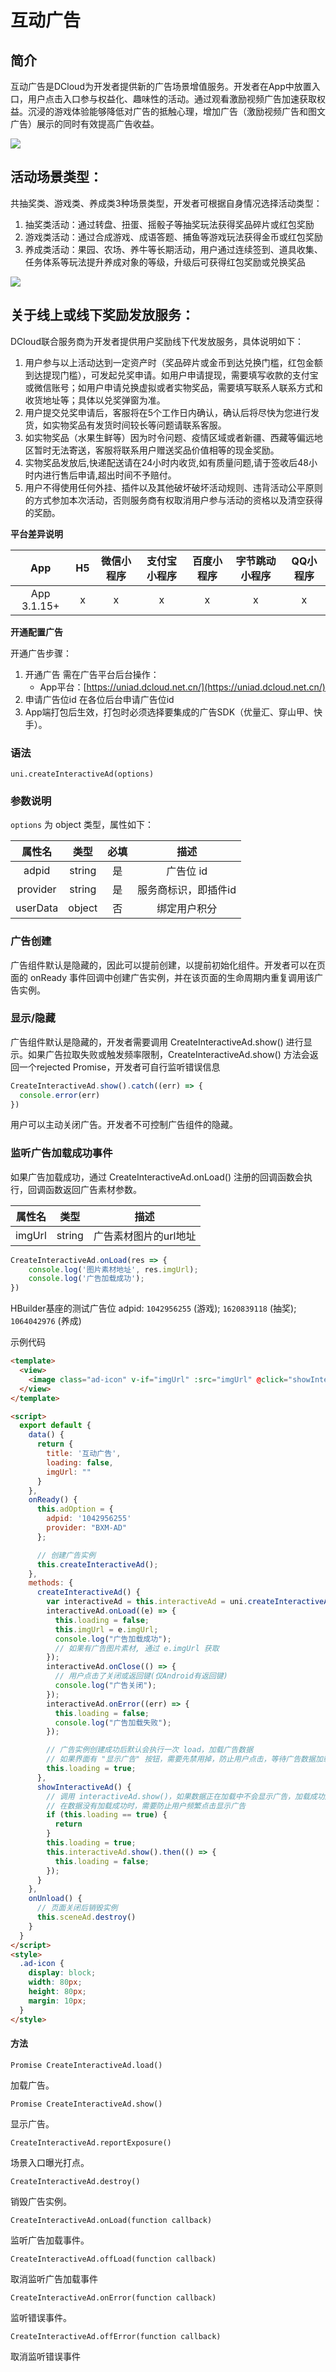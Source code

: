 # 互动广告

## 简介

互动广告是DCloud为开发者提供新的广告场景增值服务。开发者在App中放置入口，用户点击入口参与权益化、趣味性的活动。通过观看激励视频广告加速获取权益。沉浸的游戏体验能够降低对广告的抵触心理，增加广告（激励视频广告和图文广告）展示的同时有效提高广告收益。

![](https://vkceyugu.cdn.bspapp.com/VKCEYUGU-a90b5f95-90ba-4d30-a6a7-cd4d057327db/5f199d26-0dab-4bbd-9b84-96bb4abee8f8.jpg)


## 活动场景类型：

共抽奖类、游戏类、养成类3种场景类型，开发者可根据自身情况选择活动类型：

1. 抽奖类活动：通过转盘、扭蛋、摇骰子等抽奖玩法获得奖品碎片或红包奖励
2. 游戏类活动：通过合成游戏、成语答题、捕鱼等游戏玩法获得金币或红包奖励
3. 养成类活动：果园、农场、养牛等长期活动，用户通过连续签到、道具收集、任务体系等玩法提升养成对象的等级，升级后可获得红包奖励或兑换奖品

![](https://vkceyugu.cdn.bspapp.com/VKCEYUGU-a90b5f95-90ba-4d30-a6a7-cd4d057327db/994e3f54-d498-4642-8e61-3177dcfef63a.jpg)

## 关于线上或线下奖励发放服务：

DCloud联合服务商为开发者提供用户奖励线下代发放服务，具体说明如下：

1. 用户参与以上活动达到一定资产时（奖品碎片或金币到达兑换门槛，红包金额到达提现门槛），可发起兑奖申请。如用户申请提现，需要填写收款的支付宝或微信账号；如用户申请兑换虚拟或者实物奖品，需要填写联系人联系方式和收货地址等；具体以兑奖弹窗为准。
2. 用户提交兑奖申请后，客服将在5个工作日内确认，确认后将尽快为您进行发货，如实物奖品有发货时间较长等问题请联系客服。
3. 如实物奖品（水果生鲜等）因为时令问题、疫情区域或者新疆、西藏等偏远地区暂时无法寄送，客服将联系用户赠送奖品价值相等的现金奖励。
4. 实物奖品发放后,快递配送请在24小时内收货,如有质量问题,请于签收后48小时内进行售后申请,超出时间不予赔付。
5. 用户不得使用任何外挂、插件以及其他破坏破坏活动规则、违背活动公平原则的方式参加本次活动，否则服务商有权取消用户参与活动的资格以及清空获得的奖励。


**平台差异说明**

|App|H5|微信小程序|支付宝小程序|百度小程序|字节跳动小程序|QQ小程序|
|:-:|:-:|:-:|:-:|:-:|:-:|:-:|
|App 3.1.15+|x|x|x|x|x|x|

**开通配置广告**

开通广告步骤：
1. 开通广告
需在广告平台后台操作：
    * App平台：[https://uniad.dcloud.net.cn/](https://uniad.dcloud.net.cn/)
2. 申请广告位id
在各位后台申请广告位id
3. App端打包后生效，打包时必须选择要集成的广告SDK（优量汇、穿山甲、快手）。


### 语法

`uni.createInteractiveAd(options)`

### 参数说明

`options` 为 object 类型，属性如下：

|属性名		|类型		|必填	|描述			|
|:-:|:-:|:-:|:-:|
|adpid	  |string	|	是 |广告位 id |
|provider	|string	|	是 |服务商标识，即插件id |
|userData	|object	|	否 |绑定用户积分 |


### 广告创建

广告组件默认是隐藏的，因此可以提前创建，以提前初始化组件。开发者可以在页面的 onReady 事件回调中创建广告实例，并在该页面的生命周期内重复调用该广告实例。


### 显示/隐藏

广告组件默认是隐藏的，开发者需要调用 CreateInteractiveAd.show() 进行显示。如果广告拉取失败或触发频率限制，CreateInteractiveAd.show() 方法会返回一个rejected Promise，开发者可自行监听错误信息

```js
CreateInteractiveAd.show().catch((err) => {
  console.error(err)
})
```

用户可以主动关闭广告。开发者不可控制广告组件的隐藏。


### 监听广告加载成功事件

如果广告加载成功，通过 CreateInteractiveAd.onLoad() 注册的回调函数会执行，回调函数返回广告素材参数。


|属性名		|类型		|描述			|
|:-:|:-:|:-:|
|imgUrl	  |string	|	广告素材图片的url地址 |


```js
CreateInteractiveAd.onLoad(res => {
    console.log('图片素材地址', res.imgUrl);
    console.log('广告加载成功');
})
```


HBuilder基座的测试广告位 adpid: `1042956255` (游戏); `1620839118` (抽奖); `1064042976` (养成)


示例代码

```html
<template>
  <view>
    <image class="ad-icon" v-if="imgUrl" :src="imgUrl" @click="showInteractiveAd"></image>
  </view>
</template>

<script>
  export default {
    data() {
      return {
        title: '互动广告',
        loading: false,
        imgUrl: ""
      }
    },
    onReady() {
      this.adOption = {
        adpid: '1042956255'
        provider: "BXM-AD"
      };

      // 创建广告实例
      this.createInteractiveAd();
    },
    methods: {
      createInteractiveAd() {
        var interactiveAd = this.interactiveAd = uni.createInteractiveAd(this.adOption);
        interactiveAd.onLoad((e) => {
          this.loading = false;
          this.imgUrl = e.imgUrl;
          console.log("广告加载成功");
          // 如果有广告图片素材, 通过 e.imgUrl 获取
        });
        interactiveAd.onClose(() => {
          // 用户点击了关闭或返回键(仅Android有返回键)
          console.log("广告关闭");
        });
        interactiveAd.onError((err) => {
          this.loading = false;
          console.log("广告加载失败");
        });

        // 广告实例创建成功后默认会执行一次 load，加载广告数据
        // 如果界面有 "显示广告" 按钮，需要先禁用掉，防止用户点击，等待广告数据加载成功后在放开
        this.loading = true;
      },
      showInteractiveAd() {
        // 调用 interactiveAd.show()，如果数据正在加载中不会显示广告，加载成功后才显示
        // 在数据没有加载成功时，需要防止用户频繁点击显示广告
        if (this.loading == true) {
          return
        }
        this.loading = true;
        this.interactiveAd.show().then(() => {
          this.loading = false;
        });
      }
    },
    onUnload() {
      // 页面关闭后销毁实例
      this.sceneAd.destroy()
    }
  }
</script>
<style>
  .ad-icon {
    display: block;
    width: 80px;
    height: 80px;
    margin: 10px;
  }
</style>
```


#### 方法

`Promise CreateInteractiveAd.load()`

加载广告。

`Promise CreateInteractiveAd.show()`

显示广告。

`CreateInteractiveAd.reportExposure()`

场景入口曝光打点。

`CreateInteractiveAd.destroy()`

销毁广告实例。

`CreateInteractiveAd.onLoad(function callback)`

监听广告加载事件。

`CreateInteractiveAd.offLoad(function callback)`

取消监听广告加载事件

`CreateInteractiveAd.onError(function callback)`

监听错误事件。

`CreateInteractiveAd.offError(function callback)`

取消监听错误事件

